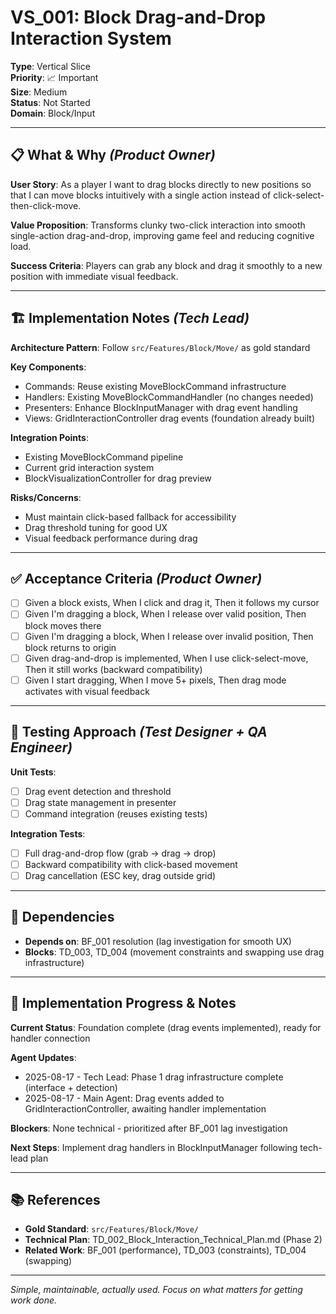 # VS_001: Block Drag-and-Drop Interaction System

**Type**: Vertical Slice  
**Priority**: 📈 Important  
**Size**: Medium  
**Status**: Not Started  
**Domain**: Block/Input

---

## 📋 What & Why *(Product Owner)*

**User Story**: As a player I want to drag blocks directly to new positions so that I can move blocks intuitively with a single action instead of click-select-then-click-move.

**Value Proposition**: Transforms clunky two-click interaction into smooth single-action drag-and-drop, improving game feel and reducing cognitive load.

**Success Criteria**: Players can grab any block and drag it smoothly to a new position with immediate visual feedback.

---

## 🏗️ Implementation Notes *(Tech Lead)*

**Architecture Pattern**: Follow `src/Features/Block/Move/` as gold standard

**Key Components**:
- Commands: Reuse existing MoveBlockCommand infrastructure
- Handlers: Existing MoveBlockCommandHandler (no changes needed)
- Presenters: Enhance BlockInputManager with drag event handling
- Views: GridInteractionController drag events (foundation already built)

**Integration Points**: 
- Existing MoveBlockCommand pipeline
- Current grid interaction system
- BlockVisualizationController for drag preview

**Risks/Concerns**: 
- Must maintain click-based fallback for accessibility
- Drag threshold tuning for good UX
- Visual feedback performance during drag

---

## ✅ Acceptance Criteria *(Product Owner)*
- [ ] Given a block exists, When I click and drag it, Then it follows my cursor
- [ ] Given I'm dragging a block, When I release over valid position, Then block moves there
- [ ] Given I'm dragging a block, When I release over invalid position, Then block returns to origin
- [ ] Given drag-and-drop is implemented, When I use click-select-move, Then it still works (backward compatibility)
- [ ] Given I start dragging, When I move 5+ pixels, Then drag mode activates with visual feedback

---

## 🧪 Testing Approach *(Test Designer + QA Engineer)*

**Unit Tests**: 
- [ ] Drag event detection and threshold
- [ ] Drag state management in presenter
- [ ] Command integration (reuses existing tests)

**Integration Tests**:
- [ ] Full drag-and-drop flow (grab → drag → drop)
- [ ] Backward compatibility with click-based movement
- [ ] Drag cancellation (ESC key, drag outside grid)

---

## 🔄 Dependencies
- **Depends on**: BF_001 resolution (lag investigation for smooth UX)
- **Blocks**: TD_003, TD_004 (movement constraints and swapping use drag infrastructure)

---

## 📝 Implementation Progress & Notes

**Current Status**: Foundation complete (drag events implemented), ready for handler connection

**Agent Updates**:
- 2025-08-17 - Tech Lead: Phase 1 drag infrastructure complete (interface + detection)
- 2025-08-17 - Main Agent: Drag events added to GridInteractionController, awaiting handler implementation

**Blockers**: None technical - prioritized after BF_001 lag investigation

**Next Steps**: Implement drag handlers in BlockInputManager following tech-lead plan

---

## 📚 References
- **Gold Standard**: `src/Features/Block/Move/` 
- **Technical Plan**: TD_002_Block_Interaction_Technical_Plan.md (Phase 2)
- **Related Work**: BF_001 (performance), TD_003 (constraints), TD_004 (swapping)

---

*Simple, maintainable, actually used. Focus on what matters for getting work done.*